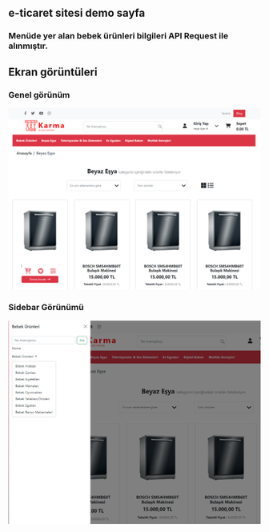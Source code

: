 ## e-ticaret sitesi demo sayfa
### Menüde yer alan bebek ürünleri bilgileri API Request ile alınmıştır.

## Ekran görüntüleri

### Genel görünüm

![alt text](./ss1.png)

### Sidebar Görünümü

![alt text](./ss2.png)